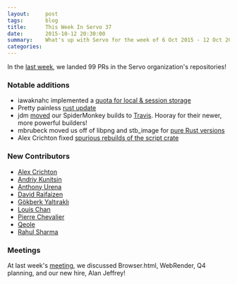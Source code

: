 ```yaml
---
layout:     post
tags:       blog
title:      This Week In Servo 37
date:       2015-10-12 20:30:00
summary:    What's up with Servo for the week of 6 Oct 2015 - 12 Oct 2015
categories:
---
```


In the [last week](https://github.com/pulls?q=is%3Apr+is%3Amerged+closed%3A2015-10-05..2015-10-12+user%3Aservo),
we landed 99 PRs in the Servo organization's repositories!

### Notable additions

 - iawaknahc implemented a [quota for local & session storage](https://github.com/servo/servo/pull/7835)
 - Pretty painless [rust update](https://github.com/servo/servo/pull/7837)
 - jdm [moved](https://github.com/servo/mozjs/pull/57) our SpiderMonkey builds to [Travis](http://www.travis-ci.org). Hooray for their newer, more powerful builders!
 - mbrubeck moved us off of libpng and stb_image for [pure Rust versions](https://github.com/servo/servo/pull/7933)
 - Alex Crichton fixed [spurious rebuilds of the script crate](https://github.com/servo/servo/pull/7936)

### New Contributors

 - [Alex Crichton](https://github.com/alexcrichton)
 - [Andriy Kunitsin](https://github.com/kunitsyn)
 - [Anthony Urena](https://github.com/anthgur)
 - [David Raifaizen](https://github.com/craftytrickster)
 - [Gökberk Yaltıraklı](https://github.com/gkbrk)
 - [Louis Chan](https://github.com/iawaknahc)
 - [Pierre Chevalier](https://github.com/pierrechevalier83)
 - [Qeole](https://github.com/Qeole)
 - [Rahul Sharma](https://github.com/creativcoder)


### Meetings

At last week's [meeting](https://github.com/servo/servo/wiki/Meeting-2015-10-05), we discussed
Browser.html, WebRender, Q4 planning, and our new hire, Alan Jeffrey!


